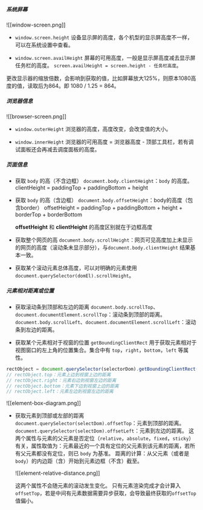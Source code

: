 ##### 系统屏幕

![[window-screen.png]]

- `window.screen.height`
  设备显示屏的高度，各个机型的显示屏高度不一样，可以在系统设置中查看。
  
- `window.screen.availHeight`
  屏幕的可用高度，一般是显示屏高度减去显示屏任务栏的高度。
  `screen.availHeight = screen.height - 任务栏高度`。

更改显示器的缩放倍数，会影响到获取的值，比如屏幕放大125%，则原本1080高度的值，读取后为864。即 1080 / 1.25 = 864。


##### 浏览器信息

![[browser-screen.png]]

- `window.outerHeight`
  浏览器的高度，高度改变，会改变值的大小。
  
- `window.innerHeight`
  浏览器的可用高度 = 浏览器高度 - 顶部工具栏，若有调试面板还会再减去调度面板的高度。


##### 页面信息

- 获取 `body` 的高（不含边框）
  `document.body.clientHeight`：`body` 的高度。
  clientHeight = paddingTop + paddingBottom + height
  
- 获取 `body` 的高（含边框）
  `document.body.offsetHeight`：body的高度（包含border）
  offsetHeight =  paddingTop + paddingBottom + height + borderTop + borderBottom

	**offsetHeight** 和 **clientHeight** 的高度区别就在于边框高度

- 获取整个网页的高
  `document.body.scrollHeight`：网页可见高度加上未显示的网页的高度（滚动条未显示部分），与`document.body.clientHeight` 结果基本一致。

- 获取某个滚动元素总体高度，可以对明确的元素使用
  `document.querySelector(domEl).scrollHeight`。


##### 元素相对距离或位置

- 获取滚动条到顶部和左边的距离
  `document.body.scrollTop`、`document.documentElement.scrollTop`：滚动条到顶部的距离。
  `document.body.scrollLeft`、`document.documentElement.scrollLeft`：滚动条到左边的距离。

- 获取某个元素相对于视窗的位置
  `getBoundingClientRect` 用于获取元素相对于视图窗口的左上角的位置集合。集合中有 `top`，`right`，`bottom`，`left` 等属性。
  
```js
rectObject = document.querySelector(selectorDom).getBoundingClientRect()
// rectObject.top：元素上边到视窗上边的距离
// rectObject.right：元素右边到视窗左边的距离
// rectObject.bottom：元素下边到视窗上边的距离
// rectObject.left：元素左边到视窗左边的距离
```

![[element-box-diagram.png]]

- 获取元素到顶部或左部的距离
  `document.querySelector(selectDom).offsetTop`：元素到顶部的距离。
  `document.querySelector(selectDom).offsetLeft`：元素到左边的距离。
  这两个属性与元素的父元素是否定位（`relative`，`absolute`，`fixed`，`sticky`）有关，属性取值为：元素最近的一个具有定位的父元素到该元素的距离，若所有父元素都没有定位，则已 `body` 为基准。
  距离的计算：从父元素（或者是 `body`）的内边距（含）开始到元素边框（不含）截至。
  
  ![[element-relative-distance.png]]
  
	这两个属性不会随元素的滚动发生变化。
	只有元素渲染完成才会计算入 `offsetTop`，若是中间有元素数据需要异步获取，会导致最终获取的`offsetTop` 值偏小。

  
  
  
